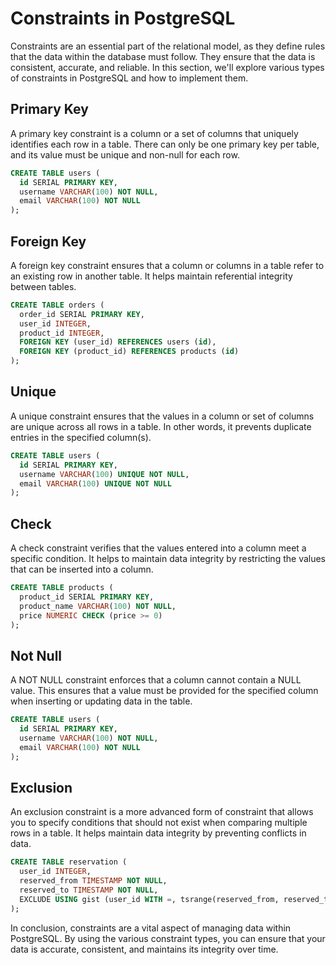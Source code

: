 # Constraints in PostgreSQL

Constraints are an essential part of the relational model, as they define rules that the data within the database must follow. They ensure that the data is consistent, accurate, and reliable. In this section, we'll explore various types of constraints in PostgreSQL and how to implement them.

## Primary Key

A primary key constraint is a column or a set of columns that uniquely identifies each row in a table. There can only be one primary key per table, and its value must be unique and non-null for each row.

```sql
CREATE TABLE users (
  id SERIAL PRIMARY KEY,
  username VARCHAR(100) NOT NULL,
  email VARCHAR(100) NOT NULL
);
```

## Foreign Key

A foreign key constraint ensures that a column or columns in a table refer to an existing row in another table. It helps maintain referential integrity between tables.

```sql
CREATE TABLE orders (
  order_id SERIAL PRIMARY KEY,
  user_id INTEGER,
  product_id INTEGER,
  FOREIGN KEY (user_id) REFERENCES users (id),
  FOREIGN KEY (product_id) REFERENCES products (id)
);
```

## Unique

A unique constraint ensures that the values in a column or set of columns are unique across all rows in a table. In other words, it prevents duplicate entries in the specified column(s).

```sql
CREATE TABLE users (
  id SERIAL PRIMARY KEY,
  username VARCHAR(100) UNIQUE NOT NULL,
  email VARCHAR(100) UNIQUE NOT NULL
);
```

## Check

A check constraint verifies that the values entered into a column meet a specific condition. It helps to maintain data integrity by restricting the values that can be inserted into a column.

```sql
CREATE TABLE products (
  product_id SERIAL PRIMARY KEY,
  product_name VARCHAR(100) NOT NULL,
  price NUMERIC CHECK (price >= 0)
);
```

## Not Null

A NOT NULL constraint enforces that a column cannot contain a NULL value. This ensures that a value must be provided for the specified column when inserting or updating data in the table.

```sql
CREATE TABLE users (
  id SERIAL PRIMARY KEY,
  username VARCHAR(100) NOT NULL,
  email VARCHAR(100) NOT NULL
);
```

## Exclusion

An exclusion constraint is a more advanced form of constraint that allows you to specify conditions that should not exist when comparing multiple rows in a table. It helps maintain data integrity by preventing conflicts in data.

```sql
CREATE TABLE reservation (
  user_id INTEGER,
  reserved_from TIMESTAMP NOT NULL,
  reserved_to TIMESTAMP NOT NULL,
  EXCLUDE USING gist (user_id WITH =, tsrange(reserved_from, reserved_to) WITH &&)
);
```

In conclusion, constraints are a vital aspect of managing data within PostgreSQL. By using the various constraint types, you can ensure that your data is accurate, consistent, and maintains its integrity over time.